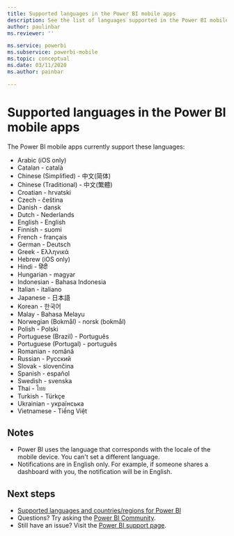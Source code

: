 ```yaml
---
title: Supported languages in the Power BI mobile apps
description: See the list of languages supported in the Power BI mobile apps.
author: paulinbar
ms.reviewer: ''

ms.service: powerbi
ms.subservice: powerbi-mobile
ms.topic: conceptual
ms.date: 03/11/2020
ms.author: painbar

---
```

# Supported languages in the Power BI mobile apps
The Power BI mobile apps currently support these languages:

* Arabic (iOS only)
* Catalan - català
* Chinese (Simplified) - 中文(简体)
* Chinese (Traditional) - 中文(繁體)
* Croatian - hrvatski
* Czech - čeština
* Danish - dansk
* Dutch - Nederlands
* English - English
* Finnish - suomi
* French - français
* German - Deutsch
* Greek - Ελληνικά
* Hebrew (iOS only)
* Hindi - हिंदी
* Hungarian - magyar
* Indonesian - Bahasa Indonesia
* Italian - italiano
* Japanese - 日本語
* Korean - 한국어
* Malay - Bahasa Melayu
* Norwegian (Bokmål) - norsk (bokmål)
* Polish - Polski
* Portuguese (Brazil) - Português
* Portuguese (Portugal) - português
* Romanian - română
* Russian - Русский
* Slovak - slovenčina
* Spanish - español
* Swedish - svenska
* Thai - ไทย
* Turkish - Türkçe
* Ukrainian - українська
* Vietnamese - Tiếng Việt

## Notes
* Power BI uses the language that corresponds with the locale of the mobile device. You can't set a different language.
* Notifications are in English only. For example, if someone shares a dashboard with you, the notification will be in English. 

## Next steps
* [Supported languages and countries/regions for Power BI](../../supported-languages-countries-regions.md)
* Questions? Try asking the [Power BI Community](https://community.powerbi.com/).
* Still have an issue? Visit the [Power BI support page](https://powerbi.microsoft.com/support/).

